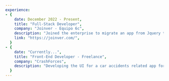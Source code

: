 ```yaml
---
experience:
- {
    date: December 2022 - Present,
    title: "Full-Stack Developer",
    company: "Joinver - Equipo 6c",
    description: "Joined the enterprise to migrate an app from Jquery to React, drastically reducing load times. Designed and implemented end-to-end solutions for both front-end and back-end. At Joinver, focused on an application facilitating real estate property investments. At Equipo 6C, worked on a CRM platform with complex tables.",
    link: "https://joinver.com/",
  }
- {
    date: "Currently...",
    title: "Front-End Developer - Freelance",
    company: "CrashForces",
    description: "Developing the UI for a car accidents related app for the US. Built custom components from Figma. Made the API calls connecting to a Java backend. Built multiple forms with dynamic multi-steps.",
  }
---
```

